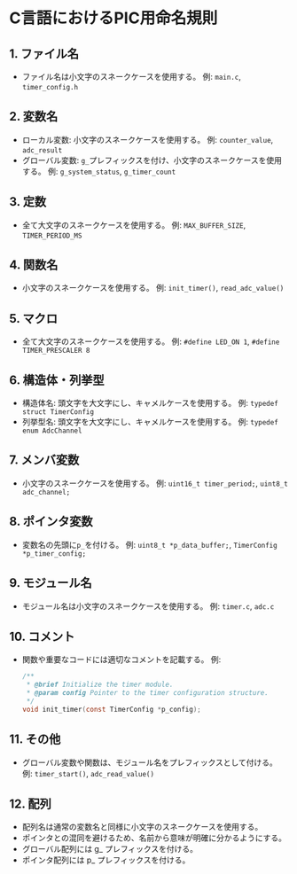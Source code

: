 # C言語におけるPIC用命名規則

## 1. ファイル名
- ファイル名は小文字のスネークケースを使用する。
    例: `main.c`, `timer_config.h`

## 2. 変数名
- ローカル変数: 小文字のスネークケースを使用する。
    例: `counter_value`, `adc_result`
- グローバル変数: `g_`プレフィックスを付け、小文字のスネークケースを使用する。
    例: `g_system_status`, `g_timer_count`

## 3. 定数
- 全て大文字のスネークケースを使用する。
    例: `MAX_BUFFER_SIZE`, `TIMER_PERIOD_MS`

## 4. 関数名
- 小文字のスネークケースを使用する。
    例: `init_timer()`, `read_adc_value()`

## 5. マクロ
- 全て大文字のスネークケースを使用する。
    例: `#define LED_ON 1`, `#define TIMER_PRESCALER 8`

## 6. 構造体・列挙型
- 構造体名: 頭文字を大文字にし、キャメルケースを使用する。
    例: `typedef struct TimerConfig`
- 列挙型名: 頭文字を大文字にし、キャメルケースを使用する。
    例: `typedef enum AdcChannel`

## 7. メンバ変数
- 小文字のスネークケースを使用する。
    例: `uint16_t timer_period;`, `uint8_t adc_channel;`

## 8. ポインタ変数
- 変数名の先頭に`p_`を付ける。
    例: `uint8_t *p_data_buffer;`, `TimerConfig *p_timer_config;`

## 9. モジュール名
- モジュール名は小文字のスネークケースを使用する。
    例: `timer.c`, `adc.c`

## 10. コメント
- 関数や重要なコードには適切なコメントを記載する。
    例:
    ```c
    /**
     * @brief Initialize the timer module.
     * @param config Pointer to the timer configuration structure.
     */
    void init_timer(const TimerConfig *p_config);
    ```

## 11. その他
- グローバル変数や関数は、モジュール名をプレフィックスとして付ける。
    例: `timer_start()`, `adc_read_value()`

## 12. 配列
- 配列名は通常の変数名と同様に小文字のスネークケースを使用する。
- ポインタとの混同を避けるため、名前から意味が明確に分かるようにする。
- グローバル配列には g_ プレフィックスを付ける。
- ポインタ配列には p_ プレフィックスを付ける。
